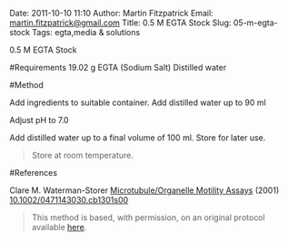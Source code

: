 Date: 2011-10-10 11:10
Author: Martin Fitzpatrick
Email: martin.fitzpatrick@gmail.com
Title: 0.5 M EGTA Stock
Slug: 05-m-egta-stock
Tags: egta,media &amp; solutions

0.5 M EGTA Stock





#Requirements
19.02 g EGTA (Sodium Salt)
Distilled water

#Method

Add ingredients to suitable container. Add distilled water up to 90 ml



Adjust pH to 7.0



Add distilled water up to a final volume of 100 ml. Store for later use.


>Store at room temperature.




#References


Clare M. Waterman-Storer [Microtubule/Organelle Motility Assays](http://dx.doi.org/10.1002/0471143030.cb1301s00)  (2001)
[10.1002/0471143030.cb1301s00](http://dx.doi.org/10.1002/0471143030.cb1301s00)





>This method is based, with permission, on an original protocol available [here](doi:10.1002/0471143030.cb1301s00).

